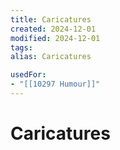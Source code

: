 ```yaml
---
title: Caricatures
created: 2024-12-01
modified: 2024-12-01
tags: 
alias: Caricatures

usedFor:
- "[[10297 Humour]]"
---
```

# Caricatures
